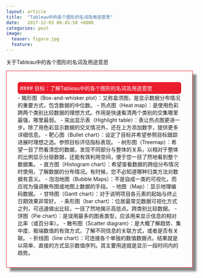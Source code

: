 ```yaml
---
layout: article
title:  "Tableau中的各个图形的名词及用途意思"
date:   2017-12-03 08:45:50 +0800
categories: post
image:
  teaser: figure.jpg
  feature: 
---
```


关于Tableau中的各个图形的名词及用途意思

<div class="row img-rounded" style="padding:30px; box-shadow: 10px 10px 5px #888888; border: 1px solid #EA1D2D;">
<div class="col-md-12">
<div style="background: #EA1D2D; color:white; border-radius:6px; padding:6px;" markdown="1">
#### 目标：了解Tableau中的各个图形的名词及用途意思
</div>
</div>
<div class="col-md-9" markdown="1" >
- 箱形图（Box-and-whisker plot）：又称盒须图，是显示数据分布情况的重要方式，包含数据的中位数。
- 热点图（Heat map）：是使用色彩跨两个类别比较数据的理想方式。作用是快速看清两个类别的交集哪里最强，哪里最弱。
- 突出显示表（Highlight table）：表让热点图更进一步。除了用色彩显示数据的交叉情况外，还在上方添加数字，提供更多详细信息。
- 靶心图（Bullet chart）：设定了目标并希望参照目标跟踪进展时理想之选。参照目标评估指标表现。
- 树形图（Treemap）：希望一目了然看清您的数据，发现不同部分与整体的关系，以相对于整体的比例显示分层数据，还能有效利用空间，便于您一目了然地看到整个数据集。
- 直方图（Histogram chart）：希望查看数据的跨组分布情况时使用，了解数据的分布情况。有时候，您不必知道哪种归类方法对数据有意义。
- 泡泡地图（Bubble Maps）：不是自成一类的可视化，而应视为强调散布图或地图上数据的手段。
- 地图（Map）：显示地理编码数据。
- 甘特图（Gantt chart）：对于说明项目各元素的起始与终止日期效果非常好。
- 条形图（bar chart）：位居最常见数据可视化方式之列，可迅速做出比较，一目了然地揭示高低点。跨类别比较数据。
- 饼图（Pie chart）：是误用最多的图表类型，应该用来显示信息的相对比率（或百分率）。
- 散布图（Scatter diagram）：是大概了解趋势、集中度、极端数值的有效方式，了解不同信息的关联方式，或者是否有关联。
- 折线图（line chart）：可连接各个单独的数值数据点。结果就是以简单、直接的方式显示数值序列。其主要用途就是显示一段时间内的趋势。 
</div>
